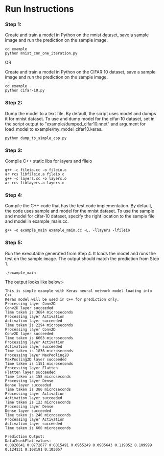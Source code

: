 # Run Instructions

### Step 1: 
Create and train a model in Python on the mnist dataset, save a sample image and run the prediction on the sample image.
```
cd example
python mnist_cnn_one_iteration.py
```

OR


Create and train a model in Python on the CIFAR 10 dataset, save a sample image and run the prediction on the sample image.
```
cd example
python cifar-10.py
```

### Step 2: 
Dump the model to a text file. By default, the script uses model and dumps it for mnist dataset. To use and dump model for the cifar-10 dataset, set in the script output to "example/dumped_cifar10.nnet" and argument for load_model to example/my_model_cifar10.keras. 
```
python dump_to_simple_cpp.py
```

### Step 3:
Compile C++ static libs for layers and fileio
```
g++ -c fileio.cc -o fileio.o
ar rcs libfileio.a fileio.o
g++ -c layers.cc -o layers.o
ar rcs liblayers.a layers.o
```

### Step 4: 
Compile the C++ code that has the test code implementation. By default, the code uses sample and model for the mnist dataset. To use the sample and model for cifar-10 dataset, specify the right location to the sample file and model in example_main.cc.
```
g++ -o example_main example_main.cc -L. -llayers -lfileio
```

### Step 5: 
Run the executable generated from Step 4. It loads the model and runs the test on the sample image. The output should match the prediction from Step 1.
```
./example_main
```
The output looks like below:-
```
This is simple example with Keras neural network model loading into C++.
Keras model will be used in C++ for prediction only.
Processing layer Conv2D
Conv2D layer succeeded
Time taken is 3684 microseconds
Processing layer Activation
Activation layer succeeded
Time taken is 2294 microseconds
Processing layer Conv2D
Conv2D layer succeeded
Time taken is 6663 microseconds
Processing layer Activation
Activation layer succeeded
Time taken is 1836 microseconds
Processing layer MaxPooling2D
MaxPooling2D layer succeeded
Time taken is 1151 microseconds
Processing layer Flatten
Flatten layer succeeded
Time taken is 158 microseconds
Processing layer Dense
Dense layer succeeded
Time taken is 380 microseconds
Processing layer Activation
Activation layer succeeded
Time taken is 123 microseconds
Processing layer Dense
Dense layer succeeded
Time taken is 240 microseconds
Processing layer Activation
Activation layer succeeded
Time taken is 600 microseconds

Prediction Output:
DataChunkFlat values:
0.0826641 0.0772677 0.0815491 0.0955249 0.0985643 0.119052 0.109999 0.124131 0.108191 0.103057
```